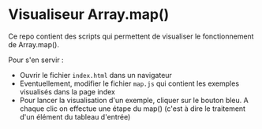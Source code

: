 # Visualiseur Array.map()

Ce repo contient des scripts qui permettent de visualiser le fonctionnement de Array.map().

Pour s'en servir :
* Ouvrir le fichier `index.html` dans un navigateur
* Eventuellement, modifier le fichier `map.js` qui contient les exemples visualisés dans la page index
* Pour lancer la visualisation d'un exemple, cliquer sur le bouton bleu. A chaque clic on effectue une étape du map() (c'est à dire le traitement d'un élément du tableau d'entrée)